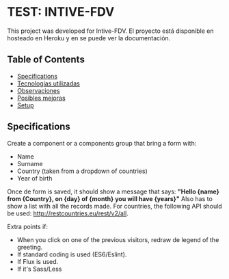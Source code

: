 # TEST: INTIVE-FDV

This project was developed for Intive-FDV. El proyecto está disponible en []() hosteado en Heroku y en []() se puede ver la documentación.

## Table of Contents
- [Specifications](#especificaciones)
- [Tecnologías utilizadas](#tecnologías-utilizadas)
- [Observaciones](#observaciones)
- [Posibles mejoras](#posibles-mejoras)
- [Setup](#setup)

## Specifications

Create a component or a components group that bring a form with:
- Name
- Surname
- Country (taken from a dropdown of countries)
- Year of birth

Once de form is saved, it should show a message that says:
    **"Hello {name} from {Country}, on {day} of {month} you will have {years}"**
Also has to show a list with all the records made.
For countries, the following API should be used: http://restcountries.eu/rest/v2/all.

Extra points if:
- When you click on one of the previous visitors, redraw de legend of the greeting.
- If standard coding is used (ES6/Eslint).
- If Flux is used.
- If it's Sass/Less
